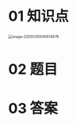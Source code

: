 # 01 知识点

<img src="https://cvp.oss-cn-shanghai.aliyuncs.com/202503100405866.png" alt="image-20250310040514676" style="zoom:50%;" />



# 02 题目



# 03 答案

